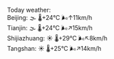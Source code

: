 Today weather:  
Beijing: 🌫  🌡️+24°C 🌬️↑11km/h  
Tianjin: 🌫  🌡️+24°C 🌬️↗15km/h  
Shijiazhuang: ☀️   🌡️+29°C 🌬️↖8km/h  
Tangshan: ☀️   🌡️+25°C 🌬️↗14km/h  
